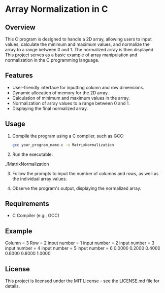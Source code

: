 # Array Normalization in C

## Overview

This C program is designed to handle a 2D array, allowing users to input values, calculate the minimum and maximum values, and normalize the array to a range between 0 and 1. The normalized array is then displayed. This project serves as a basic example of array manipulation and normalization in the C programming language.

## Features

- User-friendly interface for inputting column and row dimensions.
- Dynamic allocation of memory for the 2D array.
- Calculation of minimum and maximum values in the array.
- Normalization of array values to a range between 0 and 1.
- Displaying the final normalized array.

## Usage

1. Compile the program using a C compiler, such as GCC:

   ```bash
   gcc your_program_name.c -o MatrixNormalization

2. Run the executable:
  
  ./MatrixNormalization
  
3. Follow the prompts to input the number of columns and rows, as well as the individual array values.

4. Observe the program's output, displaying the normalized array.

## Requirements

- C Compiler (e.g., GCC)

## Example

Column = 3
Row = 2
input number = 1
input number = 2
input number = 3
input number = 4
input number = 5
input number = 6
0.0000 0.2000 0.4000 
0.6000 0.8000 1.0000

## License

This project is licensed under the MIT License - see the LICENSE.md file for details.

